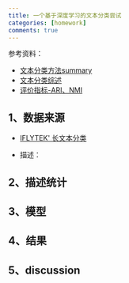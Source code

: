 ```yaml
---
title: 一个基于深度学习的文本分类尝试
categories: [homework]
comments: true
---
```

参考资料：
+ [文本分类方法summary](https://www.heywhale.com/mw/project/5be7e948954d6e0010632ef2)
+ [文本分类综述](https://zhuanlan.zhihu.com/p/76003775)
+ [评价指标-ARI、NMI](https://blog.csdn.net/zhanglianhai555/article/details/104801318)

## 1、数据来源

+ [IFLYTEK' 长文本分类](https://storage.googleapis.com/cluebenchmark/tasks/iflytek_public.zip)

+ 描述：

## 2、描述统计

## 3、模型

## 4、结果

## 5、discussion
